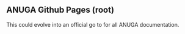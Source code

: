 ANUGA Github Pages (root)
-------------------------

This could evolve into an official go to for all ANUGA documentation.




